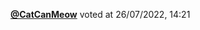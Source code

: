  <a href=https://github.com/CatCanMeow><strong>@CatCanMeow</strong></a>  voted  at 26/07/2022, 14:21 
